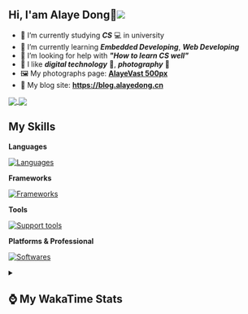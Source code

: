 ## Hi, **I'am Alaye Dong**👋<img src="https://visitor-badge.laobi.icu/badge?page_id=Alaye-Dong.Alaye-Dong"/>

- 📖 I’m currently studying ***CS*** 💻 in university
- 🌱 I’m currently learning ***Embedded Developing***, ***Web Developing***
- 🤔 I’m looking for help with ***"How to learn CS well"***
- 🤩 I like ***digital technology*** 📱, ***photography*** 📸
- 🖼️ My photographs page: **[AlayeVast 500px](https://500px.com.cn/AlayeVast)**
- 📰 My blog site: **https://blog.alayedong.cn**

<!--
[![Alaye's GitHub stats](https://github-readme-stats.vercel.app/api?username=Alaye-Dong&custom_title=Alaye%20Dong`s%20GitHub%20stats&show_icons=true&rank_icon=percentile&theme=transparent&include_all_commits=true&count_private=true)](https://github.com/anuraghazra/github-readme-stats) 
[![Top Langs](https://github-readme-stats.vercel.app/api/top-langs/?username=Alaye-Dong\&layout=compact&theme=transparent)](https://github.com/anuraghazra/github-readme-stats)
-->
<a href="https://github.com/anuraghazra/github-readme-stats">
  <img height=200 align="center" src="https://github-readme-stats.vercel.app/api?username=Alaye-Dong&custom_title=Alaye%20Dong`s%20GitHub%20stats&show_icons=true&rank_icon=percentile&theme=transparent&include_all_commits=true&count_private=true" />
</a>
<a href="https://github.com/anuraghazra/convoychat">
  <img height=200 align="center" src="https://github-readme-stats.vercel.app/api/top-langs/?username=Alaye-Dong&layout=compact&theme=transparent&include_all_commits=true&count_private=true&langs_count=8&card_width=300" />
</a>

## My Skills

**Languages**

[![Languages](https://go-skill-icons.vercel.app/api/icons?i=c,java,html,css,js,ts,py,dart&perline=15)](https://github.com/LelouchFR/skill-icons)

**Frameworks**

[![Frameworks](https://go-skill-icons.vercel.app/api/icons?i=arduino,platformio,spring,vue,nuxt,astro,tailwindcss,flutter&perline=15)](https://github.com/LelouchFR/skill-icons)

**Tools**

[![Support tools](https://go-skill-icons.vercel.app/api/icons?i=git,pnpm,vite,vitepress,pinia,anaconda,docker,nginx,mysql,redis&perline=15)](https://github.com/LelouchFR/skill-icons)

**Platforms & Professional**

[![Softwares](https://go-skill-icons.vercel.app/api/icons?i=windows,androidstudio,vscode,idea,pycharm,webstorm,ps,lr,davinci,canva,github,vercel&perline=15)](https://github.com/LelouchFR/skill-icons)

<details>	
  <summary><h2> ⌚ My WakaTime Stats </b></summary>

<!--START_SECTION:waka-->
![Code Time](http://img.shields.io/badge/Code%20Time-594%20hrs%201%20min-blue)

![Profile Views](http://img.shields.io/badge/Profile%20Views-0-blue)

![Lines of code](https://img.shields.io/badge/From%20Hello%20World%20I%27ve%20Written-1.1%20million%20lines%20of%20code-blue)

**🐱 My GitHub Data** 

> 📦 133.1 kB Used in GitHub's Storage 
 > 
> 🏆 289 Contributions in the Year 2025
 > 
> 🚫 Not Opted to Hire
 > 
> 📜 31 Public Repositories 
 > 
> 🔑 8 Private Repositories 
 > 
**I'm a Night 🦉** 

```text
🌞 Morning                141 commits         ██░░░░░░░░░░░░░░░░░░░░░░░   08.08 % 
🌆 Daytime                534 commits         ████████░░░░░░░░░░░░░░░░░   30.60 % 
🌃 Evening                736 commits         ███████████░░░░░░░░░░░░░░   42.18 % 
🌙 Night                  334 commits         █████░░░░░░░░░░░░░░░░░░░░   19.14 % 
```
📅 **I'm Most Productive on Monday** 

```text
Monday                   288 commits         ████░░░░░░░░░░░░░░░░░░░░░   16.50 % 
Tuesday                  263 commits         ████░░░░░░░░░░░░░░░░░░░░░   15.07 % 
Wednesday                237 commits         ███░░░░░░░░░░░░░░░░░░░░░░   13.58 % 
Thursday                 286 commits         ████░░░░░░░░░░░░░░░░░░░░░   16.39 % 
Friday                   238 commits         ███░░░░░░░░░░░░░░░░░░░░░░   13.64 % 
Saturday                 188 commits         ███░░░░░░░░░░░░░░░░░░░░░░   10.77 % 
Sunday                   245 commits         ████░░░░░░░░░░░░░░░░░░░░░   14.04 % 
```


📊 **This Week I Spent My Time On** 

```text
💬 Programming Languages: 
Markdown                 1 hr 49 mins        █████░░░░░░░░░░░░░░░░░░░░   18.17 % 
TypeScript               1 hr 45 mins        ████░░░░░░░░░░░░░░░░░░░░░   17.44 % 
Java                     1 hr 34 mins        ████░░░░░░░░░░░░░░░░░░░░░   15.76 % 
XML                      1 hr 14 mins        ███░░░░░░░░░░░░░░░░░░░░░░   12.38 % 
YAML                     58 mins             ██░░░░░░░░░░░░░░░░░░░░░░░   09.72 % 

🔥 Editors: 
VS Code                  5 hrs 37 mins       ██████████████░░░░░░░░░░░   56.04 % 
IntelliJ IDEA            4 hrs 24 mins       ███████████░░░░░░░░░░░░░░   43.96 % 

🐱‍💻 Projects: 
JXUT-BST-IO-VitePress-For4 hrs 59 mins       ████████████░░░░░░░░░░░░░   49.65 % 
RuoYi-Vue-Plus-Agri-Demo 1 hr 58 mins        █████░░░░░░░░░░░░░░░░░░░░   19.61 % 
yu-ai-agent              1 hr 7 mins         ███░░░░░░░░░░░░░░░░░░░░░░   11.20 % 
spring-ai-alibaba-example59 mins             ██░░░░░░░░░░░░░░░░░░░░░░░   09.91 % 
ruoyi-plus-soybean       38 mins             ██░░░░░░░░░░░░░░░░░░░░░░░   06.40 % 
```

**I Mostly Code in Java** 

```text
Java                     8 repos             █████░░░░░░░░░░░░░░░░░░░░   19.51 % 
TypeScript               7 repos             ████░░░░░░░░░░░░░░░░░░░░░   17.07 % 
Vue                      2 repos             █░░░░░░░░░░░░░░░░░░░░░░░░   04.88 % 
Dart                     1 repo              █░░░░░░░░░░░░░░░░░░░░░░░░   02.44 % 
Jupyter Notebook         1 repo              █░░░░░░░░░░░░░░░░░░░░░░░░   02.44 % 
```



**Timeline**

![Lines of Code chart](https://raw.githubusercontent.com/Alaye-Dong/Alaye-Dong/main/assets/bar_graph.png)


 Last Updated on 13/09/2025 18:43:51 UTC
<!--END_SECTION:waka-->

</details>
